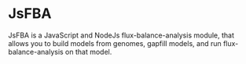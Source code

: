# JsFBA
JsFBA is a JavaScript and NodeJs flux-balance-analysis module, that allows you to build models from genomes, gapfill models, and run flux-balance-analysis on that model.
